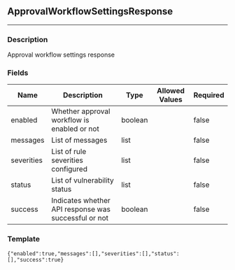 ## ApprovalWorkflowSettingsResponse
---
### Description
Approval workflow settings response
### Fields
| Name | Description | Type | Allowed Values | Required |
| ---- | ----------- | ---- | -------------- | -------- |
| enabled | Whether approval workflow is enabled or not | boolean |  | false |
| messages | List of messages | list |  | false |
| severities | List of rule severities configured | list |  | false |
| status | List of vulnerability status | list |  | false |
| success | Indicates whether API response was successful or not | boolean |  | false |
### Template
```
{"enabled":true,"messages":[],"severities":[],"status":[],"success":true}
```
